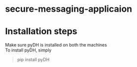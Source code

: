 # secure-messaging-applicaion
# Installation steps
Make sure pyDH is  installed on both the machines  
To install pyDH, simply  
> pip install pyDH
